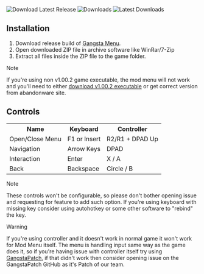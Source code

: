![Download Latest Release](https://img.shields.io/github/v/release/GangstaTeam/GangstaMenu?display_name=release&label=Download%20Latest%20Release&color=21ABC7)
![Downloads](https://img.shields.io/github/downloads/GangstaTeam/GangstaMenu/total?label=Total%20Downloads&color=ED1459)
![Latest Downloads](https://img.shields.io/github/downloads/GangstaTeam/GangstaMenu/latest/total?color=ED1459&label=Latest%20Downloads)

## Installation
1. Download release build of [Gangsta Menu](https://github.com/GangstaTeam/GangstaMenu/releases/latest/download/GangstaMenu.zip).
2. Open downloaded ZIP file in archive software like WinRar/7-Zip
3. Extract all files inside the ZIP file to the game folder.

> [!NOTE]  
> If you're using non v1.00.2 game executable, the mod menu will not work and you'll need to either [download v1.00.2 executable](https://mega.nz/file/3CRi2B5A#jL8v6fhbSQrnctYppNIXzozoV9yFVOTsUUssJWODb5g) or get correct version from abandonware site.

## Controls
<table>
  <tr>
    <th>Name</th>
    <th>Keyboard</th>
    <th>Controller</th>
  </tr>
  <tr>
    <td>Open/Close Menu</td>
    <td>F1 or Insert</td>
    <td>R2/R1 + DPAD Up</td>
  </tr>
  <tr>
    <td>Navigation</td>
    <td>Arrow Keys</td>
    <td>DPAD</td>
  </tr>
  <tr>
    <td>Interaction</td>
    <td>Enter</td>
    <td>X / A</td>
  </tr>
  <tr>
    <td>Back</td>
    <td>Backspace</td>
    <td>Circle / B</td>
  </tr>
</table>

> [!NOTE]  
> These controls won't be configurable, so please don't bother opening issue and requesting for feature to add such option. If you're using keyboard with missing key consider using autohotkey or some other software to "rebind" the key.

> [!WARNING]  
> If you're using controller and it doesn't work in normal game it won't work for Mod Menu itself. The menu is handling input same way as the game does it, so if you're having issue with controller itself try using [GangstaPatch](https://github.com/GangstaTeam/GangstaPatch), if that didn't work then consider opening issue on the GangstaPatch GitHub as it's Patch of our team.
